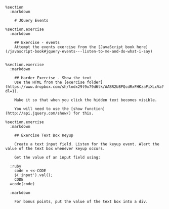     %section
      :markdown

        # JQuery Events

    %section.exercise
      :markdown

        ## Exercise - events
        Attempt the events exercise from the [JavaScript book here](/javascript-book#jquery-events---listen-to-me-and-do-what-i-say)


    %section.exercise
      :markdown

        ## Harder Exercise - Show the text
        Use the HTML from the [exercise folder](https://www.dropbox.com/sh/lndx29t9x79d6tk/AABR2bBPQcdRxFHKzaPiXLcVa?dl=1).

        Make it so that when you click the hidden text becomes visible.

        You will need to use the [show function](http://api.jquery.com/show/) for this.

    %section.exercise
      :markdown

        ## Exercise Text Box Keyup

        Create a text input field. Listen for the keyup event. Alert the value of the text box whenever keyup occurs.

        Get the value of an input field using:

      :ruby
        code = <<-CODE
        $('input').val();
        CODE
      =code(code)

      :markdown

        For bonus points, put the value of the text box into a div.
